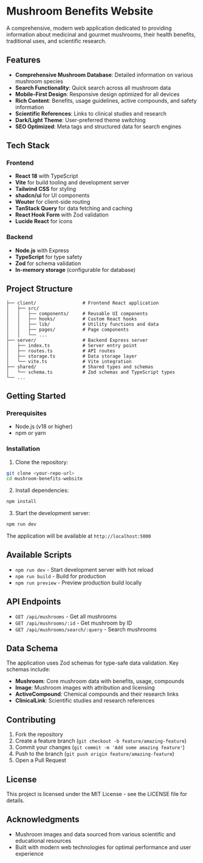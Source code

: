 # Mushroom Benefits Website

A comprehensive, modern web application dedicated to providing information about medicinal and gourmet mushrooms, their health benefits, traditional uses, and scientific research.

## Features

- **Comprehensive Mushroom Database**: Detailed information on various mushroom species
- **Search Functionality**: Quick search across all mushroom data
- **Mobile-First Design**: Responsive design optimized for all devices
- **Rich Content**: Benefits, usage guidelines, active compounds, and safety information
- **Scientific References**: Links to clinical studies and research
- **Dark/Light Theme**: User-preferred theme switching
- **SEO Optimized**: Meta tags and structured data for search engines

## Tech Stack

### Frontend
- **React 18** with TypeScript
- **Vite** for build tooling and development server
- **Tailwind CSS** for styling
- **shadcn/ui** for UI components
- **Wouter** for client-side routing
- **TanStack Query** for data fetching and caching
- **React Hook Form** with Zod validation
- **Lucide React** for icons

### Backend
- **Node.js** with Express
- **TypeScript** for type safety
- **Zod** for schema validation
- **In-memory storage** (configurable for database)

## Project Structure

```
├── client/                 # Frontend React application
│   ├── src/
│   │   ├── components/     # Reusable UI components
│   │   ├── hooks/          # Custom React hooks
│   │   ├── lib/            # Utility functions and data
│   │   ├── pages/          # Page components
│   │   └── ...
├── server/                 # Backend Express server
│   ├── index.ts            # Server entry point
│   ├── routes.ts           # API routes
│   ├── storage.ts          # Data storage layer
│   └── vite.ts             # Vite integration
├── shared/                 # Shared types and schemas
│   └── schema.ts           # Zod schemas and TypeScript types
└── ...
```

## Getting Started

### Prerequisites
- Node.js (v18 or higher)
- npm or yarn

### Installation

1. Clone the repository:
```bash
git clone <your-repo-url>
cd mushroom-benefits-website
```

2. Install dependencies:
```bash
npm install
```

3. Start the development server:
```bash
npm run dev
```

The application will be available at `http://localhost:5000`

## Available Scripts

- `npm run dev` - Start development server with hot reload
- `npm run build` - Build for production
- `npm run preview` - Preview production build locally

## API Endpoints

- `GET /api/mushrooms` - Get all mushrooms
- `GET /api/mushrooms/:id` - Get mushroom by ID
- `GET /api/mushrooms/search/:query` - Search mushrooms

## Data Schema

The application uses Zod schemas for type-safe data validation. Key schemas include:

- **Mushroom**: Core mushroom data with benefits, usage, compounds
- **Image**: Mushroom images with attribution and licensing
- **ActiveCompound**: Chemical compounds and their research links
- **ClinicalLink**: Scientific studies and research references

## Contributing

1. Fork the repository
2. Create a feature branch (`git checkout -b feature/amazing-feature`)
3. Commit your changes (`git commit -m 'Add some amazing feature'`)
4. Push to the branch (`git push origin feature/amazing-feature`)
5. Open a Pull Request

## License

This project is licensed under the MIT License - see the LICENSE file for details.

## Acknowledgments

- Mushroom images and data sourced from various scientific and educational resources
- Built with modern web technologies for optimal performance and user experience
